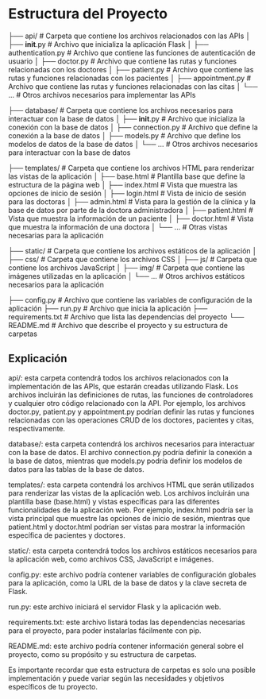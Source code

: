 # Estructura del Proyecto
├── api/                  # Carpeta que contiene los archivos relacionados con las APIs
│   ├── __init__.py      # Archivo que inicializa la aplicación Flask
│   ├── authentication.py # Archivo que contiene las funciones de autenticación de usuario
│   ├── doctor.py        # Archivo que contiene las rutas y funciones relacionadas con los doctores
│   ├── patient.py       # Archivo que contiene las rutas y funciones relacionadas con los pacientes
│   ├── appointment.py   # Archivo que contiene las rutas y funciones relacionadas con las citas
│   └── ...              # Otros archivos necesarios para implementar las APIs

├── database/             # Carpeta que contiene los archivos necesarios para interactuar con la base de datos
│   ├── __init__.py      # Archivo que inicializa la conexión con la base de datos
│   ├── connection.py    # Archivo que define la conexión a la base de datos
│   ├── models.py        # Archivo que define los modelos de datos de la base de datos
│   └── ...              # Otros archivos necesarios para interactuar con la base de datos

├── templates/            # Carpeta que contiene los archivos HTML para renderizar las vistas de la aplicación
│   ├── base.html        # Plantilla base que define la estructura de la página web
│   ├── index.html       # Vista que muestra las opciones de inicio de sesión
│   ├── login.html       # Vista de inicio de sesión para las doctoras
│   ├── admin.html       # Vista para la gestión de la clínica y la base de datos por parte de la doctora administradora
│   ├── patient.html     # Vista que muestra la información de un paciente
│   ├── doctor.html      # Vista que muestra la información de una doctora
│   └── ...              # Otras vistas necesarias para la aplicación

├── static/               # Carpeta que contiene los archivos estáticos de la aplicación
│   ├── css/             # Carpeta que contiene los archivos CSS
│   ├── js/              # Carpeta que contiene los archivos JavaScript
│   ├── img/             # Carpeta que contiene las imágenes utilizadas en la aplicación
│   └── ...              # Otros archivos estáticos necesarios para la aplicación

├── config.py             # Archivo que contiene las variables de configuración de la aplicación
├── run.py                # Archivo que inicia la aplicación
├── requirements.txt      # Archivo que lista las dependencias del proyecto
└── README.md             # Archivo que describe el proyecto y su estructura de carpetas


## Explicación

api/: esta carpeta contendrá todos los archivos relacionados con la implementación de las APIs, que estarán creadas utilizando Flask. Los archivos incluirán las definiciones de rutas, las funciones de controladores y cualquier otro código relacionado con la API. Por ejemplo, los archivos doctor.py, patient.py y appointment.py podrían definir las rutas y funciones relacionadas con las operaciones CRUD de los doctores, pacientes y citas, respectivamente.

database/: esta carpeta contendrá los archivos necesarios para interactuar con la base de datos. El archivo connection.py podría definir la conexión a la base de datos, mientras que models.py podría definir los modelos de datos para las tablas de la base de datos.

templates/: esta carpeta contendrá los archivos HTML que serán utilizados para renderizar las vistas de la aplicación web. Los archivos incluirán una plantilla base (base.html) y vistas específicas para las diferentes funcionalidades de la aplicación web. Por ejemplo, index.html podría ser la vista principal que muestre las opciones de inicio de sesión, mientras que patient.html y doctor.html podrían ser vistas para mostrar la información específica de pacientes y doctores.

static/: esta carpeta contendrá todos los archivos estáticos necesarios para la aplicación web, como archivos CSS, JavaScript e imágenes.

config.py: este archivo podría contener variables de configuración globales para la aplicación, como la URL de la base de datos y la clave secreta de Flask.

run.py: este archivo iniciará el servidor Flask y la aplicación web.

requirements.txt: este archivo listará todas las dependencias necesarias para el proyecto, para poder instalarlas fácilmente con pip.

README.md: este archivo podría contener información general sobre el proyecto, como su propósito y su estructura de carpetas.

Es importante recordar que esta estructura de carpetas es solo una posible implementación y puede variar según las necesidades y objetivos específicos de tu proyecto.
